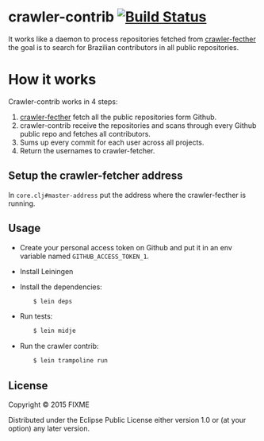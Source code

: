# crawler-contrib [![Build Status](https://snap-ci.com/guipdutra/crawler-contrib/branch/master/build_image)](https://snap-ci.com/guipdutra/crawler-contrib/branch/master)

It works like a daemon to process repositories fetched from [crawler-fecther](https://github.com/guipdutra/crawler-fetcher) the goal is to search for Brazilian contributors in all public repositories.

# How it works

Crawler-contrib works in 4 steps:

1. [crawler-fecther](https://github.com/guipdutra/crawler-fetcher) fetch all the public repositories form Github.
2. crawler-contrib receive the repositories and scans through every Github public repo and fetches all contributors. 
3. Sums up every commit for each user across all projects.
4. Return the usernames to crawler-fetcher.

## Setup the crawler-fetcher address
In `core.clj#master-address` put the address where the crawler-fecther is running.

## Usage
- Create your personal access token on Github and put it in an env variable named `GITHUB_ACCESS_TOKEN_1`.

- Install Leiningen
- Install the dependencies:
```bash
       $ lein deps
```
- Run tests:
```bash
       $ lein midje
```
- Run the crawler contrib:
```bash
       $ lein trampoline run
```

## License

Copyright © 2015 FIXME

Distributed under the Eclipse Public License either version 1.0 or (at
your option) any later version.
